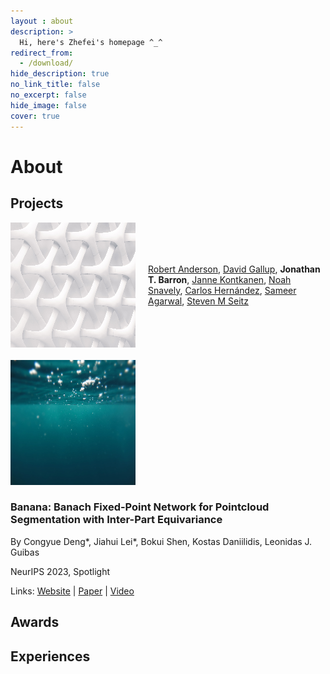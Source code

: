 ```yaml
---
layout : about 
description: >
  Hi, here's Zhefei's homepage ^_^
redirect_from:
  - /download/
hide_description: true
no_link_title: false 
no_excerpt: false 
hide_image: false
cover: true
---
```


# About

<!--author-->

## Projects

<!-- Manipulation Consistency -->
<div style="display: flex; align-items: center; margin-bottom: 20px">
  <img src="/assets/ori/test_200x200.png" alt="Your Image" style="width: 50%; height: auto; margin-right: 20px;">
  <p>
  <a href="http://mi.eng.cam.ac.uk/~ra312/">Robert Anderson</a>, <a href="https://www.cs.unc.edu/~gallup/">David Gallup</a>, <strong>Jonathan T. Barron</strong>, <a href="https://mediatech.aalto.fi/~janne/index.php">Janne Kontkanen</a>, <a href="https://www.cs.cornell.edu/~snavely/">Noah Snavely</a>, <a href="http://carlos-hernandez.org/">Carlos Hern&aacutendez</a>, <a href="https://homes.cs.washington.edu/~sagarwal/">Sameer Agarwal</a>, <a href="https://homes.cs.washington.edu/~seitz/">Steven M Seitz</a>
  </p>
</div>

<!-- Manipulation Consistency -->
<div class="publication">
  <div class="pub-image">
    <img src="/assets/ori/test2_200x200.png" alt="Publication Image">
  </div>
  <div class="pub-info">
    <h3>Banana: Banach Fixed-Point Network for Pointcloud Segmentation with Inter-Part Equivariance</h3>
    <p>By Congyue Deng*, Jiahui Lei*, Bokui Shen, Kostas Daniilidis, Leonidas J. Guibas</p>
    <p>NeurIPS 2023, <span class="spotlight">Spotlight</span></p>
    <p>Links: <a href="website_url">Website</a> | <a href="paper_url">Paper</a> | <a href="video_url">Video</a></p>
  </div>
</div>


## Awards


## Experiences






<!-- [latex]: #beautiful-math
[math]: docs/writing.md#adding-math
[kit]: https://github.com/hydecorp/hydejack-starter-kit/releases -->